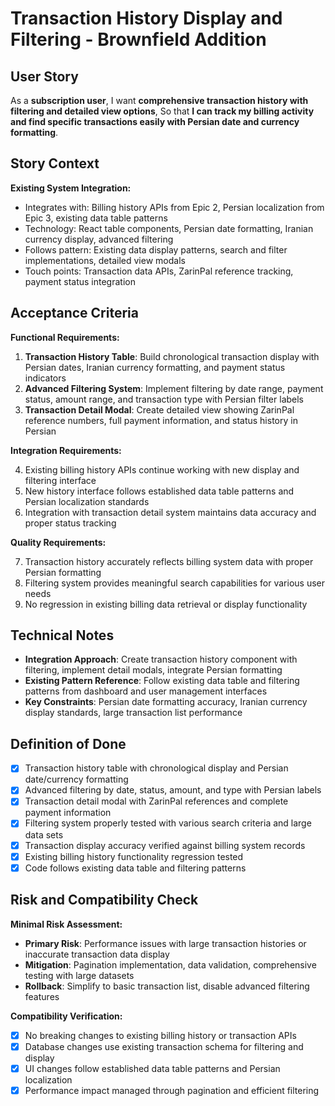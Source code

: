 # Transaction History Display and Filtering - Brownfield Addition

## User Story

As a **subscription user**,
I want **comprehensive transaction history with filtering and detailed view options**,
So that **I can track my billing activity and find specific transactions easily with Persian date and currency formatting**.

## Story Context

**Existing System Integration:**
- Integrates with: Billing history APIs from Epic 2, Persian localization from Epic 3, existing data table patterns
- Technology: React table components, Persian date formatting, Iranian currency display, advanced filtering
- Follows pattern: Existing data display patterns, search and filter implementations, detailed view modals
- Touch points: Transaction data APIs, ZarinPal reference tracking, payment status integration

## Acceptance Criteria

**Functional Requirements:**

1. **Transaction History Table**: Build chronological transaction display with Persian dates, Iranian currency formatting, and payment status indicators
2. **Advanced Filtering System**: Implement filtering by date range, payment status, amount range, and transaction type with Persian filter labels
3. **Transaction Detail Modal**: Create detailed view showing ZarinPal reference numbers, full payment information, and status history in Persian

**Integration Requirements:**

4. Existing billing history APIs continue working with new display and filtering interface
5. New history interface follows established data table patterns and Persian localization standards
6. Integration with transaction detail system maintains data accuracy and proper status tracking

**Quality Requirements:**

7. Transaction history accurately reflects billing system data with proper Persian formatting
8. Filtering system provides meaningful search capabilities for various user needs
9. No regression in existing billing data retrieval or display functionality

## Technical Notes

- **Integration Approach**: Create transaction history component with filtering, implement detail modals, integrate Persian formatting
- **Existing Pattern Reference**: Follow existing data table and filtering patterns from dashboard and user management interfaces
- **Key Constraints**: Persian date formatting accuracy, Iranian currency display standards, large transaction list performance

## Definition of Done

- [x] Transaction history table with chronological display and Persian date/currency formatting
- [x] Advanced filtering by date, status, amount, and type with Persian labels
- [x] Transaction detail modal with ZarinPal references and complete payment information
- [x] Filtering system properly tested with various search criteria and large data sets
- [x] Transaction display accuracy verified against billing system records
- [x] Existing billing history functionality regression tested
- [x] Code follows existing data table and filtering patterns

## Risk and Compatibility Check

**Minimal Risk Assessment:**
- **Primary Risk**: Performance issues with large transaction histories or inaccurate transaction data display
- **Mitigation**: Pagination implementation, data validation, comprehensive testing with large datasets
- **Rollback**: Simplify to basic transaction list, disable advanced filtering features

**Compatibility Verification:**
- [x] No breaking changes to existing billing history or transaction APIs
- [x] Database changes use existing transaction schema for filtering and display
- [x] UI changes follow established data table patterns and Persian localization
- [x] Performance impact managed through pagination and efficient filtering